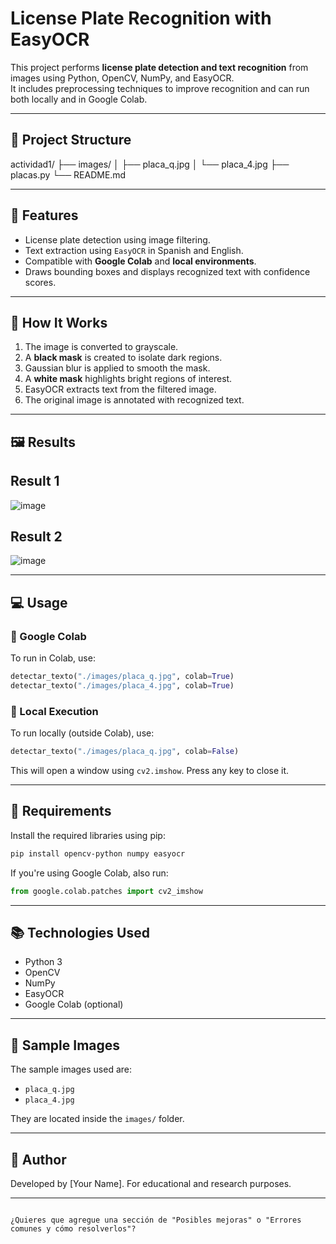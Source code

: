 # License Plate Recognition with EasyOCR

This project performs **license plate detection and text recognition** from images using Python, OpenCV, NumPy, and EasyOCR.  
It includes preprocessing techniques to improve recognition and can run both locally and in Google Colab.

---

## 📁 Project Structure

actividad1/
├── images/
│   ├── placa\_q.jpg
│   └── placa\_4.jpg
├── placas.py
└── README.md


---

## 🚀 Features

- License plate detection using image filtering.
- Text extraction using `EasyOCR` in Spanish and English.
- Compatible with **Google Colab** and **local environments**.
- Draws bounding boxes and displays recognized text with confidence scores.

---

## 🧠 How It Works

1. The image is converted to grayscale.
2. A **black mask** is created to isolate dark regions.
3. Gaussian blur is applied to smooth the mask.
4. A **white mask** highlights bright regions of interest.
5. EasyOCR extracts text from the filtered image.
6. The original image is annotated with recognized text.

---

## 🖼️ Results

## Result 1
![image](https://github.com/user-attachments/assets/c642af48-4479-49b6-bbf0-e46d1d7018b9)

## Result 2
![image](https://github.com/user-attachments/assets/be58b4ee-8bfa-4bcc-9c1e-dad1070ca766)

---

## 💻 Usage

### 🔹 Google Colab

To run in Colab, use:

```python
detectar_texto("./images/placa_q.jpg", colab=True)
detectar_texto("./images/placa_4.jpg", colab=True)
```

### 🔹 Local Execution

To run locally (outside Colab), use:

```python
detectar_texto("./images/placa_q.jpg", colab=False)
```

This will open a window using `cv2.imshow`. Press any key to close it.

---

## 🔧 Requirements

Install the required libraries using pip:

```bash
pip install opencv-python numpy easyocr
```

If you're using Google Colab, also run:

```python
from google.colab.patches import cv2_imshow
```

---

## 📚 Technologies Used

* Python 3
* OpenCV
* NumPy
* EasyOCR
* Google Colab (optional)

---

## 📸 Sample Images

The sample images used are:

* `placa_q.jpg`
* `placa_4.jpg`

They are located inside the `images/` folder.

---

## 📝 Author

Developed by \[Your Name].
For educational and research purposes.

---

```

¿Quieres que agregue una sección de "Posibles mejoras" o "Errores comunes y cómo resolverlos"?
```
